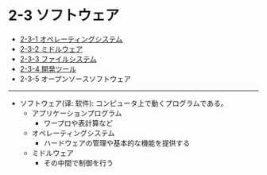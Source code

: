 # 2-3 ソフトウェア

- [2-3-1 オペレーティングシステム](2-3-1オペレーティングシステム.md)
- [2-3-2 ミドルウェア](2-3-2ミドルウェア.md)
- [2-3-3 ファイルシステム](2-3-3ファイルシステム.md)
- [2-3-4 開発ツール](2-3-4開発ツール.md)
- 2-3-5 オープンソースソフトウェア

---

- ソフトウェア(译: 软件): コンピュータ上で動くプログラムである。
  - アプリケーションプログラム
    - ワープロや表計算など
  - オペレーティングシステム
    - ハードウェアの管理や基本的な機能を提供する
  - ミドルウェア
    - その中間で制御を行う
